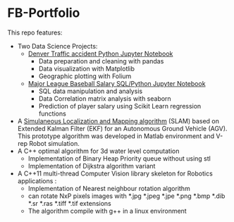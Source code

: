 # FB-Portfolio

This repo features:
* Two Data Science Projects:
  * [Denver Traffic accident Python Jupyter Notebook](https://github.com/FlorianBreut/FB-Portfolio/blob/master/MLB%20Data%20Analysis.ipynb)
    * Data preparation and cleaning with pandas
    * Data visualization with Matplotlib
    * Geographic plotting with Folium
  * [Major League Baseball Salary SQL/Python Jupyter Notebook](https://github.com/FlorianBreut/FB-Portfolio/blob/master/Traffic%20Acccidents%20in%20Denver.ipynb)
    * SQL data manipulation and analysis
    * Data Correlation matrix analysis with seaborn
    * Prediction of player salary using Scikit Learn regression functions
* A [Simulaneous Localization and Mapping algorithm](https://github.com/FlorianBreut/FB-Portfolio/blob/master/SLAM%20EKF%20FB.pdf) (SLAM) based on Extended Kalman Filter (EKF) for an Autonomous Ground Vehicle (AGV). This prototype algorithm was developed in Matlab environment and V-rep Robot simulation.
* A C++ optimal algorithm for 3d water level computation
  * Implementation of Binary Heap Priority queue without using stl
  * Implementation of Dijkstra algorithm variant
* A C++11 multi-thread Computer Vision library skeleton for Robotics applications :
  * Implementation of Nearest neighbour rotation algorithm
  * can rotate NxP pixels images with *.jpg *.jpeg *.jpe *.png *.bmp *.dib *.sr *.ras *.tiff *.tif  extensions
  * The algorithm compile with g++ in a linux environment

